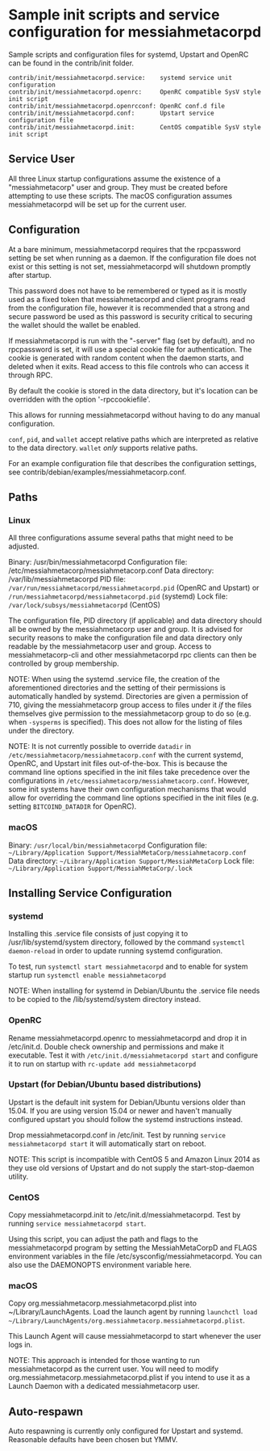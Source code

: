 Sample init scripts and service configuration for messiahmetacorpd
==========================================================

Sample scripts and configuration files for systemd, Upstart and OpenRC
can be found in the contrib/init folder.

    contrib/init/messiahmetacorpd.service:    systemd service unit configuration
    contrib/init/messiahmetacorpd.openrc:     OpenRC compatible SysV style init script
    contrib/init/messiahmetacorpd.openrcconf: OpenRC conf.d file
    contrib/init/messiahmetacorpd.conf:       Upstart service configuration file
    contrib/init/messiahmetacorpd.init:       CentOS compatible SysV style init script

Service User
---------------------------------

All three Linux startup configurations assume the existence of a "messiahmetacorp" user
and group.  They must be created before attempting to use these scripts.
The macOS configuration assumes messiahmetacorpd will be set up for the current user.

Configuration
---------------------------------

At a bare minimum, messiahmetacorpd requires that the rpcpassword setting be set
when running as a daemon.  If the configuration file does not exist or this
setting is not set, messiahmetacorpd will shutdown promptly after startup.

This password does not have to be remembered or typed as it is mostly used
as a fixed token that messiahmetacorpd and client programs read from the configuration
file, however it is recommended that a strong and secure password be used
as this password is security critical to securing the wallet should the
wallet be enabled.

If messiahmetacorpd is run with the "-server" flag (set by default), and no rpcpassword is set,
it will use a special cookie file for authentication. The cookie is generated with random
content when the daemon starts, and deleted when it exits. Read access to this file
controls who can access it through RPC.

By default the cookie is stored in the data directory, but it's location can be overridden
with the option '-rpccookiefile'.

This allows for running messiahmetacorpd without having to do any manual configuration.

`conf`, `pid`, and `wallet` accept relative paths which are interpreted as
relative to the data directory. `wallet` *only* supports relative paths.

For an example configuration file that describes the configuration settings,
see contrib/debian/examples/messiahmetacorp.conf.

Paths
---------------------------------

### Linux

All three configurations assume several paths that might need to be adjusted.

Binary:              /usr/bin/messiahmetacorpd
Configuration file:  /etc/messiahmetacorp/messiahmetacorp.conf
Data directory:      /var/lib/messiahmetacorpd
PID file:            `/var/run/messiahmetacorpd/messiahmetacorpd.pid` (OpenRC and Upstart) or `/run/messiahmetacorpd/messiahmetacorpd.pid` (systemd)
Lock file:           `/var/lock/subsys/messiahmetacorpd` (CentOS)

The configuration file, PID directory (if applicable) and data directory
should all be owned by the messiahmetacorp user and group.  It is advised for security
reasons to make the configuration file and data directory only readable by the
messiahmetacorp user and group.  Access to messiahmetacorp-cli and other messiahmetacorpd rpc clients
can then be controlled by group membership.

NOTE: When using the systemd .service file, the creation of the aforementioned
directories and the setting of their permissions is automatically handled by
systemd. Directories are given a permission of 710, giving the messiahmetacorp group
access to files under it _if_ the files themselves give permission to the
messiahmetacorp group to do so (e.g. when `-sysperms` is specified). This does not allow
for the listing of files under the directory.

NOTE: It is not currently possible to override `datadir` in
`/etc/messiahmetacorp/messiahmetacorp.conf` with the current systemd, OpenRC, and Upstart init
files out-of-the-box. This is because the command line options specified in the
init files take precedence over the configurations in
`/etc/messiahmetacorp/messiahmetacorp.conf`. However, some init systems have their own
configuration mechanisms that would allow for overriding the command line
options specified in the init files (e.g. setting `BITCOIND_DATADIR` for
OpenRC).

### macOS

Binary:              `/usr/local/bin/messiahmetacorpd`
Configuration file:  `~/Library/Application Support/MessiahMetaCorp/messiahmetacorp.conf`
Data directory:      `~/Library/Application Support/MessiahMetaCorp`
Lock file:           `~/Library/Application Support/MessiahMetaCorp/.lock`

Installing Service Configuration
-----------------------------------

### systemd

Installing this .service file consists of just copying it to
/usr/lib/systemd/system directory, followed by the command
`systemctl daemon-reload` in order to update running systemd configuration.

To test, run `systemctl start messiahmetacorpd` and to enable for system startup run
`systemctl enable messiahmetacorpd`

NOTE: When installing for systemd in Debian/Ubuntu the .service file needs to be copied to the /lib/systemd/system directory instead.

### OpenRC

Rename messiahmetacorpd.openrc to messiahmetacorpd and drop it in /etc/init.d.  Double
check ownership and permissions and make it executable.  Test it with
`/etc/init.d/messiahmetacorpd start` and configure it to run on startup with
`rc-update add messiahmetacorpd`

### Upstart (for Debian/Ubuntu based distributions)

Upstart is the default init system for Debian/Ubuntu versions older than 15.04. If you are using version 15.04 or newer and haven't manually configured upstart you should follow the systemd instructions instead.

Drop messiahmetacorpd.conf in /etc/init.  Test by running `service messiahmetacorpd start`
it will automatically start on reboot.

NOTE: This script is incompatible with CentOS 5 and Amazon Linux 2014 as they
use old versions of Upstart and do not supply the start-stop-daemon utility.

### CentOS

Copy messiahmetacorpd.init to /etc/init.d/messiahmetacorpd. Test by running `service messiahmetacorpd start`.

Using this script, you can adjust the path and flags to the messiahmetacorpd program by
setting the MessiahMetaCorpD and FLAGS environment variables in the file
/etc/sysconfig/messiahmetacorpd. You can also use the DAEMONOPTS environment variable here.

### macOS

Copy org.messiahmetacorp.messiahmetacorpd.plist into ~/Library/LaunchAgents. Load the launch agent by
running `launchctl load ~/Library/LaunchAgents/org.messiahmetacorp.messiahmetacorpd.plist`.

This Launch Agent will cause messiahmetacorpd to start whenever the user logs in.

NOTE: This approach is intended for those wanting to run messiahmetacorpd as the current user.
You will need to modify org.messiahmetacorp.messiahmetacorpd.plist if you intend to use it as a
Launch Daemon with a dedicated messiahmetacorp user.

Auto-respawn
-----------------------------------

Auto respawning is currently only configured for Upstart and systemd.
Reasonable defaults have been chosen but YMMV.
